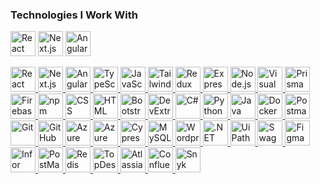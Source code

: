 ### Technologies I Work With

  [<img width="40" src="https://user-images.githubusercontent.com/25181517/183897015-94a058a6-b86e-4e42-a37f-bf92061753e5.png" alt="React" title="React"/>](https://react.dev/)
  [<img width="40" src="https://user-images.githubusercontent.com/136815194/254798345-5f8c622c-c217-4649-b0a9-7e0ee24bd704.png" alt="Next.js" title="Next.js"/>](https://nextjs.org/)
  [<img width="40" src="https://github.com/phiko-misc/phiko-misc/assets/18640250/d2106981-f060-495d-bba7-dad0df5aa47d" alt="Angular" title="Angular"/>](https://angular.io/)
<p float="left">
  <a href="https://react.dev/">
    <img width="40" src="https://user-images.githubusercontent.com/25181517/183897015-94a058a6-b86e-4e42-a37f-bf92061753e5.png" alt="React" title="React"/>
  </a>
  <a href="https://nextjs.org/">
    <img width="40" src="https://user-images.githubusercontent.com/136815194/254798345-5f8c622c-c217-4649-b0a9-7e0ee24bd704.png" alt="Next.js" title="Next.js"/>
  </a>
  <a href="https://angular.io/">
    <img width="40" src="https://github.com/phiko-misc/phiko-misc/assets/18640250/d2106981-f060-495d-bba7-dad0df5aa47d" alt="Angular" title="Angular"/>
  </a>
  <a href="https://www.typescriptlang.org/">
    <img width="40" src="https://user-images.githubusercontent.com/25181517/183890598-19a0ac2d-e88a-4005-a8df-1ee36782fde1.png" alt="TypeScript" title="TypeScript"/>
  </a>
  <a href="https://developer.mozilla.org/docs/Web/JavaScript">
    <img width="40" src="https://user-images.githubusercontent.com/25181517/117447155-6a868a00-af3d-11eb-9cfe-245df15c9f3f.png" alt="JavaScript" title="JavaScript"/>
  </a>
  <a href="https://tailwindcss.com/">
    <img width="40" src="https://user-images.githubusercontent.com/25181517/202896760-337261ed-ee92-4979-84c4-d4b829c7355d.png" alt="Tailwind CSS" title="Tailwind CSS"/>
  </a>
  <a href="https://redux.js.org/">
    <img width="40" src="https://user-images.githubusercontent.com/25181517/187896150-cc1dcb12-d490-445c-8e4d-1275cd2388d6.png" alt="Redux" title="Redux"/>
  </a>
  <a href="https://expressjs.com/">
    <img width="40" src="https://user-images.githubusercontent.com/25181517/183859966-a3462d8d-1bc7-4880-b353-e2cbed900ed6.png" alt="Express" title="Express"/>
  </a>
  <a href="https://nodejs.org">
    <img width="40" src="https://user-images.githubusercontent.com/25181517/183568594-85e280a7-0d7e-4d1a-9028-c8c2209e073c.png" alt="Node.js" title="Node.js"/>
  </a>
  <a href="https://code.visualstudio.com/">
    <img width="40" src="https://user-images.githubusercontent.com/25181517/192108891-d86b6220-e232-423a-bf5f-90903e6887c3.png" alt="Visual Studio Code" title="Visual Studio Code"/>
  </a>
  <a href="https://www.prisma.io/">
    <img width="40" src="https://www.prisma.io/images/apple-touch-icon.png" alt="Prisma" title="Prisma"/>
  </a>
  <a href="https://firebase.google.com/">
    <img width="40" src="https://user-images.githubusercontent.com/25181517/189716855-2c69ca7a-5149-4647-936d-780610911353.png" alt="Firebase" title="Firebase"/>
  </a>
  <a href="https://www.npmjs.com/">
    <img width="40" src="https://user-images.githubusercontent.com/25181517/121401671-49102800-c959-11eb-9f6f-74d49a5e1774.png" alt="npm" title="npm"/>
  </a>
  <a href="https://developer.mozilla.org/docs/Web/CSS">
    <img width="40" src="https://user-images.githubusercontent.com/25181517/183898674-75a4a1b1-f960-4ea9-abcb-637170a00a75.png" alt="CSS" title="CSS"/>
  </a>
  <a href="https://developer.mozilla.org/docs/Web/HTML">
    <img width="40" src="https://user-images.githubusercontent.com/25181517/192158954-f88b5814-d510-4564-b285-dff7d6400dad.png" alt="HTML" title="HTML"/>
  </a>
  <a href="https://getbootstrap.com/" >
    <img width="40" src="https://user-images.githubusercontent.com/25181517/183898054-b3d693d4-dafb-4808-a509-bab54cf5de34.png" alt="Bootstrap" title="Bootstrap"/>
  </a>
  <a href="https://js.devexpress.com/Angular/">
    <img width="40" src="https://js.devexpress.com/Content/favicons/apple-touch-icon-Angular.png" alt="DevExtreme" title="DevExtreme"/>
  </a>
  <a href="https://dotnet.microsoft.com/languages/csharp">
    <img width="40" src="https://user-images.githubusercontent.com/25181517/121405384-444d7300-c95d-11eb-959f-913020d3bf90.png" alt="C#" title="C#"/>
  </a>
  <a href="https://www.python.org/">
    <img width="40" src="https://user-images.githubusercontent.com/25181517/183423507-c056a6f9-1ba8-4312-a350-19bcbc5a8697.png" alt="Python" title="Python"/>
  </a>
  <a href="https://www.java.com">
    <img width="40" src="https://user-images.githubusercontent.com/25181517/117201156-9a724800-adec-11eb-9a9d-3cd0f67da4bc.png" alt="Java" title="Java"/>
  </a>
  <a href="https://www.docker.com/">
    <img width="40" src="https://user-images.githubusercontent.com/25181517/117207330-263ba280-adf4-11eb-9b97-0ac5b40bc3be.png" alt="Docker" title="Docker"/>
  </a>
  <a href="https://www.postman.com/">
    <img width="40" src="https://user-images.githubusercontent.com/25181517/192109061-e138ca71-337c-4019-8d42-4792fdaa7128.png" alt="Postman" title="Postman"/>
  </a>
  <a href="https://git-scm.com/">
    <img width="40" src="https://user-images.githubusercontent.com/25181517/192108372-f71d70ac-7ae6-4c0d-8395-51d8870c2ef0.png" alt="Git" title="Git"/>
  </a>
  <a href="https://github.com/">
    <img width="40" src="https://user-images.githubusercontent.com/25181517/192108374-8da61ba1-99ec-41d7-80b8-fb2f7c0a4948.png" alt="GitHub" title="GitHub"/>
  </a>
  <a href="https://azure.microsoft.com">
    <img width="40" src="https://github.com/phiko-misc/phiko-misc/assets/18640250/63164a4a-f913-49d6-b29d-63c77c6080b2" alt="Azure" title="Azure"/>
  </a>
  <a href="https://azure.microsoft.com/products/devops/">
    <img width="40" src="https://github.com/phiko-misc/phiko-misc/assets/18640250/a8ca1346-62fc-4cde-9e2e-7b21e250b649" alt="Azure DevOps" title="Azure DevOps"/>
  </a>
  <a href="https://www.cypress.io/">
    <img width="40" src="https://www.cypress.io/apple-touch-icon.png" alt="Cypress" title="Cypress"/>
  </a>
  <a href="https://www.mysql.com/">
    <img width="40" src="https://user-images.githubusercontent.com/25181517/183896128-ec99105a-ec1a-4d85-b08b-1aa1620b2046.png" alt="MySQL" title="MySQL"/>
  </a>
  <a href="https://wordpress.org/">
    <img width="40" src="https://user-images.githubusercontent.com/25181517/192158957-b1256181-356c-46a3-beb9-487af08a6266.png" alt="Wordpress" title="Wordpress"/>
  </a>
  <a href="https://dotnet.microsoft.com/">
    <img width="40" src="https://user-images.githubusercontent.com/25181517/121405754-b4f48f80-c95d-11eb-8893-fc325bde617f.png" alt=".NET Core" title=".NET Core"/>
  </a>
  <a href="https://www.uipath.com/">
    <img width="40" src="https://github.com/phiko-misc/phiko-misc/assets/18640250/7b0ac3ec-8dcd-41bb-9614-cf8df86e5a63" alt="UiPath" title="UiPath">
  </a>
  <a href="https://swagger.io/">
    <img width="40" src="https://github.com/phiko-misc/phiko-misc/assets/18640250/afb1720e-98fb-4eee-87b6-d1a9bd13f411" alt="Swagger/OpenAPI" title="Swagger">
  </a>
  <a href="https://www.figma.com/">
    <img width="40" src="https://user-images.githubusercontent.com/25181517/189715289-df3ee512-6eca-463f-a0f4-c10d94a06b2f.png" alt="Figma" title="Figma"/>
  </a>
  <a href="https://www.infor.com/">
    <img width="40" src="https://github.com/phiko-misc/phiko-misc/assets/18640250/57446448-5312-49b8-be62-272e948bcb2a" alt="Infor" title="Infor"/>
  </a>
  <a href="https://postmarkapp.com/">
    <img width="40" src="https://postmarkapp.com/images/apple-touch-icon.png" alt="PostMark" title="PostMark">
  </a>
  <a href="https://redis.io/">
    <img width="40" src="https://github.com/phiko-misc/phiko-misc/assets/18640250/37378b94-ec17-4ecd-bd2b-bd9b025e7e4f" alt="Redis" title="Redis"/>
  </a>
  <a href="https://www.topdesk.com/">
    <img width="40" src="https://github.com/phiko-misc/phiko-misc/assets/18640250/4bac8372-638d-4cb8-9b2f-286fee3d944c" alt="TopDesk" title="TopDesk"/>
  </a>
  <a href="https://developer.atlassian.com/platform/forge/">
    <img width="40" src="https://github.com/phiko-misc/phiko-misc/assets/18640250/47d25173-4c0c-46c8-bb82-fd3238fbab29" alt="Atlassian Forge" title="Atlassian Forge"/>
  </a>
  <a href="https://www.atlassian.com/software/confluence">
    <img width="40" src="https://github.com/phiko-misc/phiko-misc/assets/18640250/bfa0f636-be14-482d-80de-938448d59a32" alt="Confluence" title="Confluence">
  </a>
  <a href="https://snyk.io/">
    <img width="40" src="https://res.cloudinary.com/snyk/image/upload/v1537345891/press-kit/brand/avatar-transparent.png" alt="Snyk" title="Snyk">
  </a>
</p>
